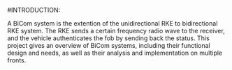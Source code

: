 #INTRODUCTION:

A BiCom system is the extention of the unidirectional RKE to bidirectional RKE system. The RKE sends a certain frequency radio wave to the receiver, and the vehicle authenticates
the fob by sending back the status. This project gives an overview of BiCom systems, including their functional design and needs, as well as their analysis and implementation on
multiple fronts.

